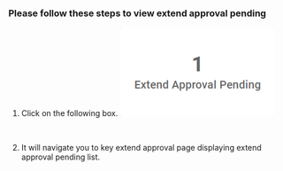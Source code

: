 ### Please follow these steps to view extend approval pending
1. Click on the following box.
![box](../../../../assets/file/documentation/dashboard/images/extend_approval_pending.png)
</br>

2. It will navigate you to key extend approval page displaying extend approval pending list.